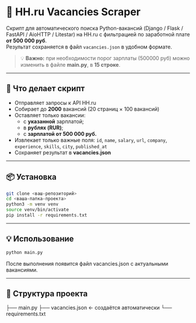 # 💼 HH.ru Vacancies Scraper

Скрипт для автоматического поиска Python-вакансий (Django / Flask / FastAPI / AioHTTP / Litestar) на HH.ru с фильтрацией по заработной плате **от 500 000 руб**.  
Результат сохраняется в файл `vacancies.json` в удобном формате.

> 💡 **Важно:** при необходимости порог зарплаты (500000 руб) можно изменить в файле **main.py**, в **15 строке**.

---

## 🚀 Что делает скрипт

- Отправляет запросы к API HH.ru
- Собирает до **2000** вакансий (20 страниц × 100 вакансий)
- Оставляет только вакансии:
  - с **указанной** зарплатой;
  - в **рублях (RUR)**;
  - с **зарплатой от 500 000 руб.**
- Извлекает только важные поля:
  `id`, `name`, `salary`, `url`, `company`, `experience`, `skills`, `city`, `published_at`
- Сохраняет результат в **vacancies.json**

---

## 📦 Установка

```bash
git clone <ваш-репозиторий>
cd <ваша-папка-проекта>
python3 -m venv venv
source venv/bin/activate
pip install -r requirements.txt
```
---

## 💡 Использование
```bash
python main.py
```
После выполнения появится файл vacancies.json с актуальными вакансиями.

---

## 📌 Структура проекта
├── main.py
├── vacancies.json     ← создаётся автоматически
└── requirements.txt
